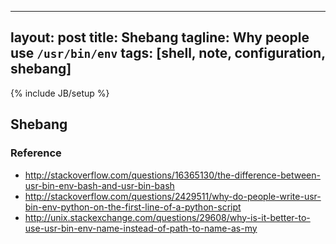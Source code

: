 
---
layout: post
title: Shebang
tagline: Why people use `/usr/bin/env`
tags: [shell, note, configuration, shebang]
---
{% include JB/setup %}

## Shebang

### Reference
- http://stackoverflow.com/questions/16365130/the-difference-between-usr-bin-env-bash-and-usr-bin-bash
- http://stackoverflow.com/questions/2429511/why-do-people-write-usr-bin-env-python-on-the-first-line-of-a-python-script
- http://unix.stackexchange.com/questions/29608/why-is-it-better-to-use-usr-bin-env-name-instead-of-path-to-name-as-my
